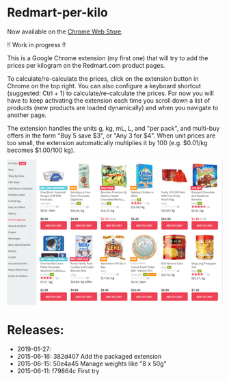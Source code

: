 Redmart-per-kilo
================

Now available on the [Chrome Web Store](https://chrome.google.com/webstore/detail/redmart-price-per-kilo/bbnnahhoiomjaibefikkbjfefhnlfjjb).

!! Work in progress !!

This is a Google Chrome extension (my first one) that will try to add the prices per kilogram on the Redmart.com product pages.

To calculate/re-calculate the prices, click on the extension button in Chrome on the top right. You can also configure a keyboard shortcut (suggested: Ctrl + 1) to calculate/re-calculate the prices. For now you will have to keep activating the extension each time you scroll down a list of products (new products are loaded dynamically) and when you navigate to another page. 

The extension handles the units g, kg, mL, L, and "per pack", and multi-buy offers in the form "Buy 5 save $3", or "Any 3 for $4". When unit prices are too small, the extension automatically multiplies it by 100 (e.g. $0.01/kg becomes $1.00/100 kg).

![Redmart-per-kilo](screenshot.png)


# Releases:

- 2019-01-27: 
- 2015-06-16: 382d407 Add the packaged extension
- 2015-06-15: 50e4a45 Manage weights like "8 x 50g"
- 2015-06-11: f79864c First try
